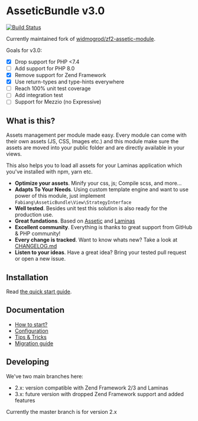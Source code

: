# AsseticBundle v3.0

[![Build Status](https://travis-ci.org/fabiang/assetic-module.png?branch=master)](https://travis-ci.org/fabiang/assetic-module)

Currently maintained fork of [widmogrod/zf2-assetic-module](https://github.com/widmogrod/zf2-assetic-module).

Goals for v3.0:

  * [x] Drop support for PHP <7.4
  * [ ] Add support for PHP 8.0
  * [x] Remove support for Zend Framework
  * [x] Use return-types and type-hints everywhere
  * [ ] Reach 100% unit test coverage
  * [ ] Add integration test
  * [ ] Support for Mezzio (no Expressive)

## What is this?

Assets management per module made easy.
Every module can come with their own assets (JS, CSS, Images etc.) and this
module make sure the assets are moved into your public folder and are directly
available in your views.

This also helps you to load all assets for your Laminas application which you've
installed with npm, yarn etc.

  * **Optimize your assets**. Minify your css, js; Compile scss, and more...
  * **Adapts To Your Needs**. Using custom template engine and want to use power of this module, just implement `Fabiang\AsseticBundle\View\StrategyInterface`
  * **Well tested**. Besides unit test this solution is also ready for the production use.
  * **Great fundations**. Based on [Assetic](https://github.com/assetic/framework) and [Laminas](https://getlaminas.org)
  * **Excellent community**. Everything is thanks to great support from GitHub & PHP community!
  * **Every change is tracked**. Want to know whats new? Take a look at [CHANGELOG.md](https://github.com/fabiang/assetic-module/blob/master/CHANGELOG.md)
  * **Listen to your ideas**. Have a great idea? Bring your tested pull request or open a new issue.

## Installation

Read [the quick start guide](https://github.com/fabiang/assetic-module/blob/master/docs/howto.md).

## Documentation

  * [How to start?](https://github.com/fabiang/assetic-module/blob/master/docs/howto.md)
  * [Configuration](https://github.com/fabiang/assetic-module/blob/master/docs/config.md)
  * [Tips & Tricks](https://github.com/fabiang/assetic-module/blob/master/docs/tips.md)
  * [Migration guide](https://github.com/fabiang/assetic-module/blob/master/docs/migration.md)

## Developing

We've two main branches here:

- 2.x: version compatible with Zend Framework 2/3 and Laminas
- 3.x: future version with dropped Zend Framework support and added features

Currently the master branch is for version 2.x
